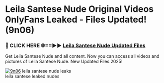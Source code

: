 # Leila Santese Nude Original Videos 0nlyFans Leaked - Files Updated! (9n06)

<h3>🔴 CLICK HERE 🌐==►► <a href="https://tinyurl.com/yc6ubb5a" rel="nofollow">Leila Santese Nude Updated Files</a></h3>

Get Leila Santese Nude and all content. Now you can access all videos and pictures of Leila Santese Nude. New Updated Files 2025!

[![9n06](https://i.imgur.com/7eu0CRL.gif)](https://tinyurl.com/yc6ubb5a)
leila santese nude leaks<br>
leila santese leaked nudes